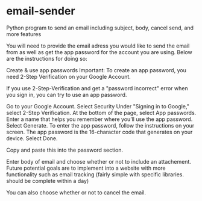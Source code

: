 # email-sender
Python program to send an email including subject, body, cancel send, and more features

You will need to provide the email adress you would like to send the email from as well as get the app password for the account you are using. Below are the instructions for doing so:

Create & use app passwords
Important: To create an app password, you need 2-Step Verification on your Google Account.

If you use 2-Step-Verification and get a "password incorrect" error when you sign in, you can try to use an app password.

Go to your Google Account.
Select Security
Under "Signing in to Google," select 2-Step Verification.
At the bottom of the page, select App passwords.
Enter a name that helps you remember where you’ll use the app password.
Select Generate.
To enter the app password, follow the instructions on your screen. The app password is the 16-character code that generates on your device.
Select Done.

Copy and paste this into the password section.

Enter body of email and choose whether or not to include an attachement. Future potential goals are to implement into a website with more functionality such as email tracking (fairly simple with specific libraries. should be complete within a day)

You can also choose whether or not to cancel the email. 
